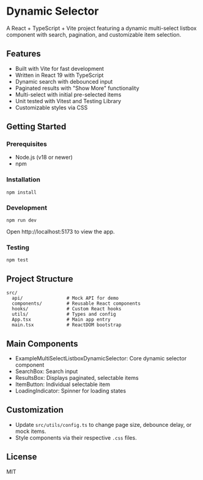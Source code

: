 # Dynamic Selector

A React + TypeScript + Vite project featuring a dynamic multi-select listbox component with search, pagination, and customizable item selection.

## Features

-   Built with Vite for fast development
-   Written in React 19 with TypeScript
-   Dynamic search with debounced input
-   Paginated results with "Show More" functionality
-   Multi-select with initial pre-selected items
-   Unit tested with Vitest and Testing Library
-   Customizable styles via CSS

## Getting Started

### Prerequisites

-   Node.js (v18 or newer)
-   npm

### Installation

```
npm install
```

### Development

```
npm run dev
```

Open http://localhost:5173 to view the app.

### Testing

```
npm test
```

## Project Structure

```
src/
  api/                # Mock API for demo
  components/         # Reusable React components
  hooks/              # Custom React hooks
  utils/              # Types and config
  App.tsx             # Main app entry
  main.tsx            # ReactDOM bootstrap
```

## Main Components

-   ExampleMultiSelectListboxDynamicSelector: Core dynamic selector component
-   SearchBox: Search input
-   ResultsBox: Displays paginated, selectable items
-   ItemButton: Individual selectable item
-   LoadingIndicator: Spinner for loading states

## Customization

-   Update `src/utils/config.ts` to change page size, debounce delay, or mock items.
-   Style components via their respective `.css` files.

## License

MIT
